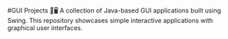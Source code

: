 #GUI Projects 🎨🖥️
A collection of Java-based GUI applications built using Swing. This repository showcases simple interactive applications with graphical user interfaces.
 
 
